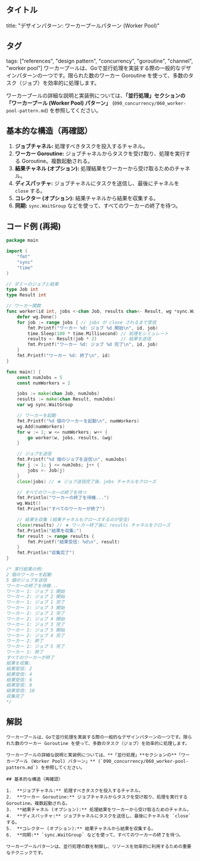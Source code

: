 ## タイトル
title: "デザインパターン: ワーカープールパターン (Worker Pool)"
## タグ
tags: ["references", "design pattern", "concurrency", "goroutine", "channel", "worker pool"]
ワーカープールは、Goで並行処理を実装する際の一般的なデザインパターンの一つです。限られた数のワーカー Goroutine を使って、多数のタスク（ジョブ）を効率的に処理します。

ワーカープールの詳細な説明と実装例については、**「並行処理」**セクションの**「ワーカープール (Worker Pool) パターン」** (`090_concurrency/060_worker-pool-pattern.md`) を参照してください。

## 基本的な構造（再確認）

1.  **ジョブチャネル:** 処理すべきタスクを投入するチャネル。
2.  **ワーカー Goroutine:** ジョブチャネルからタスクを受け取り、処理を実行する Goroutine。複数起動される。
3.  **結果チャネル (オプション):** 処理結果をワーカーから受け取るためのチャネル。
4.  **ディスパッチャ:** ジョブチャネルにタスクを送信し、最後にチャネルを `close` する。
5.  **コレクター (オプション):** 結果チャネルから結果を収集する。
6.  **同期:** `sync.WaitGroup` などを使って、すべてのワーカーの終了を待つ。

## コード例 (再掲)

```go title="ワーカープールパターンの基本構造"
package main

import (
	"fmt"
	"sync"
	"time"
)

// ダミーのジョブと結果
type Job int
type Result int

// ワーカー関数
func worker(id int, jobs <-chan Job, results chan<- Result, wg *sync.WaitGroup) {
	defer wg.Done()
	for job := range jobs { // jobs が close されるまで受信
		fmt.Printf("ワーカー %d: ジョブ %d 開始\n", id, job)
		time.Sleep(100 * time.Millisecond) // 処理をシミュレート
		results <- Result(job * 2)         // 結果を送信
		fmt.Printf("ワーカー %d: ジョブ %d 完了\n", id, job)
	}
	fmt.Printf("ワーカー %d: 終了\n", id)
}

func main() {
	const numJobs = 5
	const numWorkers = 2

	jobs := make(chan Job, numJobs)
	results := make(chan Result, numJobs)
	var wg sync.WaitGroup

	// ワーカーを起動
	fmt.Printf("%d 個のワーカーを起動\n", numWorkers)
	wg.Add(numWorkers)
	for w := 1; w <= numWorkers; w++ {
		go worker(w, jobs, results, &wg)
	}

	// ジョブを送信
	fmt.Printf("%d 個のジョブを送信\n", numJobs)
	for j := 1; j <= numJobs; j++ {
		jobs <- Job(j)
	}
	close(jobs) // ★ ジョブ送信完了後、jobs チャネルをクローズ

	// すべてのワーカーの終了を待つ
	fmt.Println("ワーカーの終了を待機...")
	wg.Wait()
	fmt.Println("すべてのワーカーが終了")

	// 結果を収集 (結果チャネルもクローズするのが安全)
	close(results) // ★ ワーカー終了後に results チャネルをクローズ
	fmt.Println("結果を収集:")
	for result := range results {
		fmt.Printf("結果受信: %d\n", result)
	}
	fmt.Println("収集完了")
}

/* 実行結果の例:
2 個のワーカーを起動
5 個のジョブを送信
ワーカーの終了を待機...
ワーカー 1: ジョブ 1 開始
ワーカー 2: ジョブ 2 開始
ワーカー 1: ジョブ 1 完了
ワーカー 1: ジョブ 3 開始
ワーカー 2: ジョブ 2 完了
ワーカー 2: ジョブ 4 開始
ワーカー 1: ジョブ 3 完了
ワーカー 1: ジョブ 5 開始
ワーカー 2: ジョブ 4 完了
ワーカー 2: 終了
ワーカー 1: ジョブ 5 完了
ワーカー 1: 終了
すべてのワーカーが終了
結果を収集:
結果受信: 2
結果受信: 4
結果受信: 6
結果受信: 8
結果受信: 10
収集完了
*/
```

## 解説
```text
ワーカープールは、Goで並行処理を実装する際の一般的なデザインパターンの一つです。限られた数のワーカー Goroutine を使って、多数のタスク（ジョブ）を効率的に処理します。

ワーカープールの詳細な説明と実装例については、**「並行処理」**セクションの**「ワーカープール (Worker Pool) パターン」** (`090_concurrency/060_worker-pool-pattern.md`) を参照してください。

## 基本的な構造（再確認）

1.  **ジョブチャネル:** 処理すべきタスクを投入するチャネル。
2.  **ワーカー Goroutine:** ジョブチャネルからタスクを受け取り、処理を実行する Goroutine。複数起動される。
3.  **結果チャネル (オプション):** 処理結果をワーカーから受け取るためのチャネル。
4.  **ディスパッチャ:** ジョブチャネルにタスクを送信し、最後にチャネルを `close` する。
5.  **コレクター (オプション):** 結果チャネルから結果を収集する。
6.  **同期:** `sync.WaitGroup` などを使って、すべてのワーカーの終了を待つ。

ワーカープールパターンは、並行処理の数を制御し、リソースを効率的に利用するための重要なテクニックです。